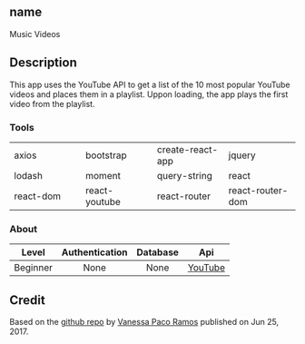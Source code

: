 ## name
Music Videos

## Description
This app uses the YouTube API to get a list of the 10 most popular YouTube videos and places them in a playlist. Uppon loading, the app plays the first video from the playlist.

### Tools
<table>
  <tr>
    <td width="25%">axios</td>
    <td width="25%">bootstrap</td>
    <td width="25%">create-react-app</td>
    <td width="25%">jquery</td>
  </tr>
  <tr>
    <td>lodash</td>
    <td>moment</td>
    <td>query-string</td>
    <td>react</td>
  </tr>
  <tr>
    <td>react-dom</td>
    <td>react-youtube</td>
    <td>react-router</td>
    <td>react-router-dom</td>
  </tr>
</table>

### About

Level|Authentication|Database|Api
:-:|:-:|:-:|:-:
Beginner|None|None|[YouTube](https://developers.google.com/youtube/v3/)

## Credit

Based on the [github repo](https://github.com/Hackbit/reactriot2017-musical-ranking) by [Vanessa Paco Ramos](https://github.com/Vanessa85) published on Jun 25, 2017.
